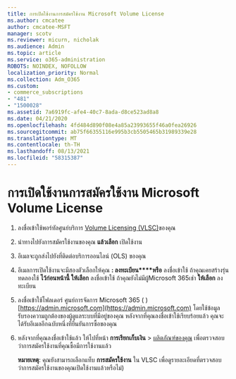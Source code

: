 ```yaml
---
title: การเปิดใช้งานการสมัครใช้งาน Microsoft Volume License
ms.author: cmcatee
author: cmcatee-MSFT
manager: scotv
ms.reviewer: micurn, nicholak
ms.audience: Admin
ms.topic: article
ms.service: o365-administration
ROBOTS: NOINDEX, NOFOLLOW
localization_priority: Normal
ms.collection: Adm_O365
ms.custom:
- commerce_subscriptions
- "481"
- "1500028"
ms.assetid: 7a6919fc-afe4-40c7-8ada-d8ce523ad8a8
ms.date: 04/21/2020
ms.openlocfilehash: 4fd484d890f08e4a85a23993655f46a0fea26926
ms.sourcegitcommit: ab75f66355116e995b3cb5505465b31989339e28
ms.translationtype: MT
ms.contentlocale: th-TH
ms.lasthandoff: 08/13/2021
ms.locfileid: "58315387"
---
```

# <a name="activating-a-microsoft-volume-license-subscription"></a>การเปิดใช้งานการสมัครใช้งาน Microsoft Volume License

1. ลงชื่อเข้าใช้พอร์ทัลศูนย์บริการ [Volume Licensing (VLSC)](https://go.microsoft.com/fwlink/p/?LinkId=329762)ของคุณ
2. นําทางไปยังการสมัครใช้งานของคุณ **แล้วเลือก** เปิดใช้งาน
3. อีเมลจะถูกส่งไปยังที่ติดต่อบริการออนไลน์ (OLS) ของคุณ
4. อีเมลการเปิดใช้งานจะมีสองตัวเลือกให้คุณ **: ลงทะเบียน****หรือ** ลงชื่อเข้าใช้ ถ้าคุณเคยสร้างรุ่นทดลองใช้ **ไว้ก่อนหน้านี้ ให้เลือก** ลงชื่อเข้าใช้ ถ้าคุณยังไม่มีผู้Microsoft 365เช่า **ให้เลือก** ลงทะเบียน
5. ลงชื่อเข้าใช้โฟลเดอร์ ศูนย์การจัดการ Microsoft 365 ( ) [https://admin.microsoft.com](https://admin.microsoft.com) โดยใช้ข้อมูลรับรองความถูกต้องของผู้ดูแลระบบที่มีอยู่ของคุณ หลังจากที่คุณลงชื่อเข้าใช้เรียบร้อยแล้ว คุณจะได้รับอีเมลอีกฉบับหนึ่งที่ยืนยันการซื้อของคุณ
6. หลังจากที่คุณลงชื่อเข้าใช้แล้ว ให้ไปที่หน้า **การเรียกเก็บเงิน** \> [ผลิตภัณฑ์ของคุณ](https://go.microsoft.com/fwlink/p/?linkid=842054) เพื่อตรวจสอบว่าการสมัครใช้งานที่คุณซื้อมีการใช้งานแล้ว 

    **หมายเหตุ**: คุณยังสามารถเลือกแท็บ **การสมัครใช้งาน** ใน VLSC เพื่อดูรายละเอียดที่ตรวจสอบว่าการสมัครใช้งานของคุณเปิดใช้งานแล้วหรือไม่)
